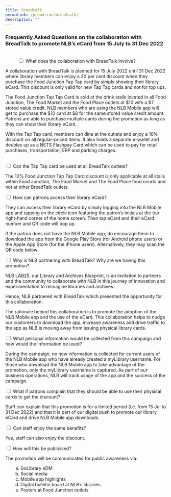 ```yaml
---
title: Breadtalk
permalink: /promotion/breadtalk/
description: ""
---
```

<h3>Frequently Asked Questions on the collaboration with BreadTalk to promote
NLB’s eCard from 15 July to 31 Dec 2022</h3><br>

<div class="new-accordion">          
<input type="checkbox" id="acc1">
        <label for="acc1">What does the collaboration with BreadTalk involve? </label>
        <div class="new-accordion-content">
        <p>A collaboration with BreadTalk is planned for 15 July 2022 until 31 Dec 2022 where library members can enjoy a 20 per cent discount when they purchase the Food Junction Tap Tap card by simply showing their library eCard. This discount is only valid for new Tap Tap cards and not for top ups.</p>
<p>The Food Junction Tap Tap Card is sold at the drink stalls located in all Food Junction, The Food Market and the Food Place outlets at $10 with a $7 stored value credit. NLB members who are using the NLB Mobile app will get to purchase the $10 card at $8 for the same stored value credit amount. Patrons are able to purchase multiple cards during the promotion as long as they can show their library eCard.</p>
<p>With the Tap Tap card, members can dine at the outlets and enjoy a 10% discount on all regular-priced items. It also holds a separate e-wallet and doubles up as a NETS Flashpay Card which can be used to pay for retail purchases, transportation, ERP and parking charges. </p>
        </div>


<input type="checkbox" id="acc2">
        <label for="acc2">Can the Tap Tap card be used at all BreadTalk outlets? </label>
        <div class="new-accordion-content">
        <p>The 10% Food Junction Tap Tap Card discount is only applicable at all stalls within Food Junction, The Food Market and The Food Place food courts and not at other BreadTalk outlets.</p>
        </div>

<div class="new-accordion">          
<input type="checkbox" id="acc3">
		<label for="acc3">How can patrons access their library eCard? </label>
		<div class="new-accordion-content">
        <p>They can access their library eCard by simply logging into the NLB Mobile app and tapping on the circle icon featuring the patron’s initials at the top right-hand corner of the home screen. Then tap eCard and their eCard number and QR code will pop up.</p>
<p>If the patron does not have the NLB Mobile app, do encourage them to download the app from the Google Play Store (for Android phone users) or the Apple App Store (for the iPhone users). Alternatively, they may scan the QR code below: </p>
        </div>

<div class="new-accordion">          
<input type="checkbox" id="acc4">
		<label for="acc4">Why is NLB partnering with BreadTalk? Why are we having this promotion? </label>
		<div class="new-accordion-content">
        <p>NLB LAB25, our Library and Archives Blueprint, is an invitation to partners and the community to collaborate with NLB in this journey of innovation and experimentation to reimagine libraries and archives.</p>
<p>Hence, NLB partnered with BreadTalk which presented the opportunity for this collaboration.</p>
<p>The rationale behind this collaboration is to promote the adoption of the NLB Mobile app and the use of the eCard. This collaboration helps to nudge our customers to download the app, increase awareness and drive traffic to the app as NLB is moving away from issuing physical library cards. </p>
        </div>

<div class="new-accordion">          
<input type="checkbox" id="acc5">
		<label for="acc5">What personal information would be collected from this campaign and how would the information be used?</label>
		<div class="new-accordion-content">
        <p>During the campaign, no new information is collected for current users of the NLB Mobile app who have already created a myLibrary username. For those who download the NLB Mobile app to take advantage of the promotion, only the myLibrary username is captured. As part of our business operations, NLB will track usage of the app and the success of the campaign. </p>
        </div>
	
<div class="new-accordion">          
<input type="checkbox" id="acc6">
		<label for="acc6">What if patrons complain that they should be able to use their physical cards to get the discount?</label>
		<div class="new-accordion-content">
        <p>Staff can explain that this promotion is for a limited period (i.e. from 15 Jul to 31 Dec 2022) and that it is part of our digital push to promote our library eCard and drive NLB Mobile app downloads. </p>
        </div>
	
<div class="new-accordion">          
<input type="checkbox" id="acc7">
		<label for="acc7">Can staff enjoy the same benefits?</label>
		<div class="new-accordion-content">
        <p>Yes, staff can also enjoy the discount. </p>
        </div>
	
<div class="new-accordion">          
<input type="checkbox" id="acc8">
		<label for="acc8">How will this be publicised?</label>
		<div class="new-accordion-content">
			<p>The promotion will be communicated for public awareness via:<ul>
			<ol type="a"> 
				<li>GoLibrary eDM</li> 
				<li>Social media</li>
				<li>Mobile app highlights</li>
				<li>Digital bulletin board at NLB’s libraries.</li> 
				<li>Posters at Food Junction outlets</li> 
			</ol>